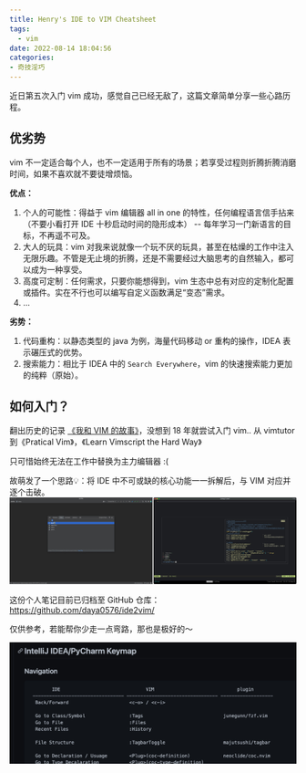 ```yaml
---
title: Henry's IDE to VIM Cheatsheet
tags:
  - vim
date: 2022-08-14 18:04:56
categories:
- 奇技淫巧
---
```



近日第五次入门 vim 成功，感觉自己已经无敌了，这篇文章简单分享一些心路历程。

<!--more-->

## 优劣势

vim 不一定适合每个人，也不一定适用于所有的场景；若享受过程则折腾折腾消磨时间，如果不喜欢就不要徒增烦恼。

**优点：**
1. 个人的可能性：得益于 vim 编辑器 all in one 的特性，任何编程语言信手拈来（不要小看打开 IDE 十秒启动时间的隐形成本） -- 每年学习一门新语言的目标，不再遥不可及。
2. 大人的玩具：vim 对我来说就像一个玩不厌的玩具，甚至在枯燥的工作中注入无限乐趣。不管是无止境的折腾，还是不需要经过大脑思考的自然输入，都可以成为一种享受。
3. 高度可定制：任何需求，只要你能想得到，vim 生态中总有对应的定制化配置或插件。实在不行也可以编写自定义函数满足“变态”需求。
4. ...

**劣势：**
1. 代码重构：以静态类型的 java 为例，海量代码移动 or 重构的操作，IDEA 表示碾压式的优势。
2. 搜索能力：相比于 IDEA 中的 `Search Everywhere`，vim 的快速搜索能力更加的纯粹（原始）。


## 如何入门？

翻出历史的记录 [《我和 VIM 的故事》](/blog/20180223/vim-tour/)，没想到 18 年就尝试入门 vim.. 从 vimtutor 到《Pratical Vim》，《Learn Vimscript the Hard Way》

只可惜始终无法在工作中替换为主力编辑器 :( 

故萌发了一个思路💡：将 IDE 中不可或缺的核心功能一一拆解后，与 VIM 对应并逐个击破。
![](../images/blog/2021-09-04-jvm-note/16604593475936.jpg)

这份个人笔记目前已归档至 GitHub 仓库：https://github.com/daya0576/ide2vim/ 

仅供参考，若能帮你少走一点弯路，那也是极好的～

![](../images/blog/2021-09-04-jvm-note/16604709994758.jpg)
